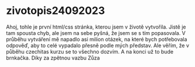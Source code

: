 # zivotopis24092023
Ahoj, 
tohle je první html/css stránka, kterou jsem v životě vytvořila. Jistě je tam spousta chyb, ale jsem na sebe pyšná, že jsem se s tím popasovala.
V průběhu vytváření mě napadlo asi milion otázek, na které bych potřebovala odpověď, aby to celé vypadalo přesně podle mých představ. Ale věřím, že v půběhu czechitas kurzu se to všechno dozvím. A na konci už to bude brnkačka.
Díky za zpětnou vazbu
Zůza

